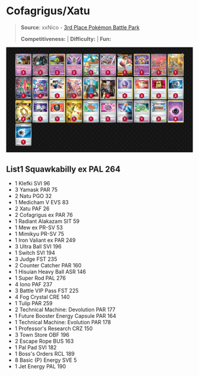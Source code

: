 # Cofagrigus/Xatu

> **Source**: xxNico - [3rd Place Pokémon Battle Park](https://play.limitlesstcg.com/tournament/657f8b239d9cfe6271ae1b2f/player/xxnico/decklist)
> 
> **Competitiveness:**  | **Difficulty:**  | **Fun:** 

![decklist](../../!Images/Standard/09BST-PAF/Cofagrigus-Xatu.PNG)

## List1 Squawkabilly ex PAL 264
* 1 Klefki SVI 96
* 3 Yamask PAR 75
* 2 Natu PGO 32
* 1 Medicham V EVS 83
* 2 Xatu PAF 26
* 2 Cofagrigus ex PAR 76
* 1 Radiant Alakazam SIT 59
* 1 Mew ex PR-SV 53
* 1 Mimikyu PR-SV 75
* 1 Iron Valiant ex PAR 249
* 3 Ultra Ball SVI 196
* 1 Switch SVI 194
* 3 Judge FST 235
* 2 Counter Catcher PAR 160
* 1 Hisuian Heavy Ball ASR 146
* 1 Super Rod PAL 276
* 4 Iono PAF 237
* 3 Battle VIP Pass FST 225
* 4 Fog Crystal CRE 140
* 1 Tulip PAR 259
* 2 Technical Machine: Devolution PAR 177
* 1 Future Booster Energy Capsule PAR 164 
* 1 Technical Machine: Evolution PAR 178
* 1 Professor's Research CRZ 150
* 3 Town Store OBF 196
* 2 Escape Rope BUS 163
* 1 Pal Pad SVI 182
* 1 Boss's Orders RCL 189
* 8 Basic {P} Energy SVE 5
* 1 Jet Energy PAL 190
